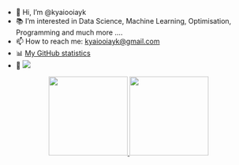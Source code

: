 - 👋 Hi, I’m @kyaiooiayk
- 📚 I’m interested in Data Science, Machine Learning, Optimisation, Programming and much more ....
- 📫 How to reach me: kyaiooiayk@gmail.com
- 📊 [My GitHub statistics](https://metrics.lecoq.io/about/kyaiooiayk)
- 👀 ![](https://komarev.com/ghpvc/?username=kyaiooiayk)


<p align="center">
<a href="https://github.com/kyaiooiayk">

<img height="160em" src="https://github-readme-stats-eight-theta.vercel.app/api?username=kyaiooiayk&show_icons=true&theme=algolia&include_all_commits=true&count_private=true"/>
  
<img height="160em" src="https://github-readme-stats-eight-theta.vercel.app/api/top-langs/?username=kyaiooiayk&layout=compact&langs_count=8&theme=algolia"/>
</a>
</p>
